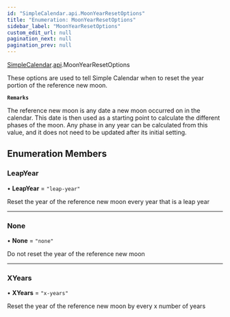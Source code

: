 ```yaml
---
id: "SimpleCalendar.api.MoonYearResetOptions"
title: "Enumeration: MoonYearResetOptions"
sidebar_label: "MoonYearResetOptions"
custom_edit_url: null
pagination_next: null
pagination_prev: null
---
```


[SimpleCalendar](../namespaces/SimpleCalendar.md).[api](../namespaces/SimpleCalendar.api.md).MoonYearResetOptions

These options are used to tell Simple Calendar when to reset the year portion of the reference new moon.

**`Remarks`**

The reference new moon is any date a new moon occurred on in the calendar. This date is then used as a starting point to calculate the different phases of the moon. Any phase in any year can be calculated from this value, and it does not need to be updated after its initial setting.

## Enumeration Members

### LeapYear

• **LeapYear** = ``"leap-year"``

Reset the year of the reference new moon every year that is a leap year

___

### None

• **None** = ``"none"``

Do not reset the year of the reference new moon

___

### XYears

• **XYears** = ``"x-years"``

Reset the year of the reference new moon by every x number of years
